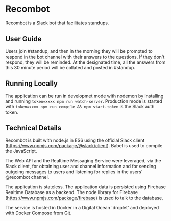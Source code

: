 # Recombot

Recombot is a Slack bot that facilitates standups.

## User Guide
Users join #standup, and then in the morning they will be prompted to respond in the bot channel with their answers to the questions. If they don't respond, they will be reminded. At the designated time, all the answers from this 30 minute period will be collated and posted in #standup.

## Running Locally
The application can be run in developmet mode with nodemon by installing and running `token=xxxx npm run watch-server`. Production mode is started with `token=xxxx npm run compile && npm start`. `token` is the Slack auth token. 

## Technical Details

Recombot is built with node.js in ES6 using the official Slack client (https://www.npmjs.com/package/@slack/client).
Babel is used to compile the JavaScript.

The Web API and the Realtime Messaging Service were leveraged, via the Slack client, for obtaining user and channel information and for sending outgoing messages to users and listening for replies in the users' @recombot channel. 

The application is stateless. The application data is persisted using Firebase Realtime Database as a backend. The node library for Firebase (https://www.npmjs.com/package/firebase) is used to talk to the database.

The service is hosted in Docker in a Digital Ocean 'droplet' and deployed with Docker Compose from Git. 
